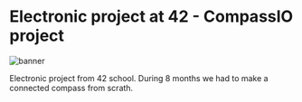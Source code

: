 # Electronic project at 42 - CompassIO project

![banner](https://user-images.githubusercontent.com/32856358/44980396-0e8b2c80-af70-11e8-8289-e7db8ee9852f.jpg)

Electronic project from 42 school. During 8 months we had to make a connected compass from scrath.
